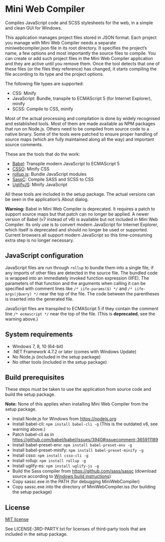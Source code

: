 Mini Web Compiler
=================

Compiles JavaScript code and SCSS stylesheets for the web, in a simple and clean GUI for Windows.

This application manages project files stored in JSON format. Each project you manage with Mini Web Compiler needs a separate miniwebcompiler.json file in its root directory. It specifies the project’s name, a few options and most importantly the source files to compile. You can create or add such project files in the Mini Web Compiler application and they are active until you remove them. Once the tool detects that one of these files (or the files they reference) has changed, it starts compiling the file according to its type and the project options.

The following file types are supported:

* CSS: Minify
* JavaScript: Bundle, transpile to ECMAScript 5 (for Internet Explorer), minify
* SCSS: Compile to CSS, minify

Most of the actual processing and compilation is done by widely recognised and established tools. Most of them are made available as NPM packages that run on Node.js. Others need to be compiled from source code to a native binary. Some of the tools were patched to ensure proper handling of source maps (which are fully maintained along all the way) and important source comments.

These are the tools that do the work:

* [Babel](https://github.com/babel/babel): Transpile modern JavaScript to ECMAScript 5
* [CSSO](https://github.com/css/csso): Minify CSS
* [rollup.js](https://github.com/rollup/rollup): Bundle JavaScript modules
* [SassC](https://github.com/sass/sassc): Compile SASS and SCSS to CSS
* [UglifyJS](https://github.com/mishoo/UglifyJS): Minify JavaScript

All these tools are included in the setup package. The actual versions can be seen in the application’s About dialog.

**Warning:** Babel in Mini Web Compiler is deprecated. It requires a patch to support source maps but that patch can no longer be applied. A newer version of Babel (v7 instead of v6) is available but not included in Mini Web Compiler. Its only use is to convert modern JavaScript for Internet Explorer, which itself is deprecated and should no longer be used or supported. Current browsers all support modern JavaScript so this time-consuming extra step is no longer necessary.

JavaScript configuration
------------------------
JavaScript files are run through `rollup` to bundle them into a single file, if any imports of other files are detected in the source file. The bundled code is wrapped into an immediately invoked function expression (IIFE). The parameters of that function and the arguments when calling it can be specified with comment lines like `/* iife-params($) */` and `/* iife-args(jQuery) */` near the top of the file. The code between the parentheses is inserted into the generated file.

JavaScript files are transpiled to ECMAScript 5 if they contain the comment line `/* ecmascript */` near the top of the file. (This is **deprecated**, see the warning above.)

System requirements
-------------------
* Windows 7, 8, 10 (64-bit)
* .NET Framework 4.7.2 or later (comes with Windows Update)
* No Node.js (included in the setup package)
* No other tools (included in the setup package)

Build prerequisites
-------------------
These steps must be taken to use the application from source code and build the setup package.

**Note:** None of this applies when installing Mini Web Compiler from the setup package.

* Install Node.js for Windows from https://nodejs.org
* Install babel-cli: `npm install babel-cli -g` (This is the outdated v6, see warning above.)
* Patch babel-cli as in https://github.com/babel/babel/issues/3940#issuecomment-365911189
* Install babel-preset-env: `npm install babel-preset-env -g`
* Install babel-preset-minify: `npm install babel-preset-minify -g`
* Install csso: `npm install csso-cli -g`
* Install rollup: `npm install rollup -g`
* Install uglify-es: `npm install uglify-js -g`
* Build the Sass compiler from https://github.com/sass/sassc (download source according to [Windows build instructions](https://github.com/sass/sassc/blob/master/docs/building/windows-instructions.md))
* Copy sassc.exe in the PATH (for debugging MiniWebCompiler)
* Copy sassc.exe into the directory of MiniWebCompiler.iss (for building the setup package)

License
-------
[MIT license](https://github.com/ygoe/MiniWebCompiler/blob/master/LICENSE)

See LICENSE-3RD-PARTY.txt for licenses of third-party tools that are included in the setup package.
